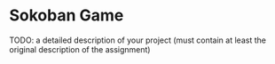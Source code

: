 # Sokoban Game

TODO: a detailed description of your project (must contain at least the original description of the assignment)

